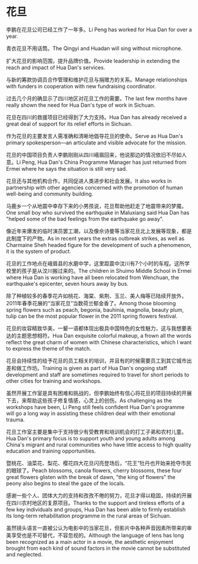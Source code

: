 # 花旦

<p><span class="chinese">李鹏在花旦公司已经工作了一年多。</span><span class="english">Li Peng has worked for Hua Dan for over a year.</span></p>

<p><span class="chinese">青衣花旦不用话筒。</span><span class="english">The Qingyi and Huadan will sing without microphone.</span></p>

<p><span class="chinese">扩大花旦的影响范围，提升品牌价值。</span><span class="english">Provide leadership in extending the reach and impact of Hua Dan's services.</span></p>

<p><span class="chinese">与新的筹款协调员合作管理和维护花旦与捐赠方的关系。</span><span class="english">Manage relationships with funders in cooperation with new fundraising coordinator.</span></p>

<p><span class="chinese">过去几个月的确显示了四川地区对花旦工作的需要。</span><span class="english">The last few months have really shown the need for Hua Dan's type of work in Sichuan.</span></p>

<p><span class="chinese">花旦在四川的救援项目已经得到了大力支持。</span><span class="english">Hua Dan has already received a great deal of support for its relief efforts in Sichuan.</span></p>

<p><span class="chinese">作为花旦的主要发言人需准确和清晰地倡导花旦的使命。</span><span class="english">Serve as Hua Dan's primary spokesperson—an articulate and visible advocate for the mission.</span></p>

<p><span class="chinese">花旦的中国项目负责人李鹏刚刚从四川峨眉回来，他说那边的情况依旧不尽如人意。</span><span class="english">Li Peng, Hua Dan's China Programme Manager has just returned from Ermei where he says the situation is still very sad.</span></p>

<p><span class="chinese">花旦还与其他机构合作，共同促进人类进步和社会发展。</span><span class="english">It also works in partnership with other agencies concerned with the promotion of human well-being and community building.</span></p>

<p><span class="chinese">马鹿乡一个从地震中幸存下来的小男孩说，花旦帮助他赶走了地震带来的梦魇。</span><span class="english">One small boy who survived the earthquake in Maluxiang said Hua Dan has "helped some of the bad feelings from the earthquake go away".</span></p>

<p><span class="chinese">像近年来爆发的临时演员罢工潮，以及像佘诗曼等当家花旦北上发展等现象，都是此制度下的产物。</span><span class="english">As in recent years the extras outbreak strikes, as well as Charmaine Sheh headed figure for the development of such a phenomenon, it is the system of product.</span></p>

<p><span class="chinese">花旦的工作地点在峨眉县的水磨中学，这里距震中汶川有7个小时的车程。这所学校里的孩子是从汶川搬过来的。</span><span class="english">The children in Shuimo Middle School in Ermei where Hua Dan is working have all been relocated from Wenchuan, the earthquake's epicenter, seven hours away by bus.</span></p>

<p><span class="chinese">除了种植较多的春季花卉如桃花、海棠、紫荆、玉兰、美人梅等已陆续开放外，2011年春季花展的“当家花旦”当数荷兰郁金香了。</span><span class="english">Among those blooming spring flowers such as peach, begonia, bauhinia, magnolia, beauty plum, tulip can be the most popular flower in the 2011 spring flowers festival.</span></p>

<p><span class="chinese">花旦的妆容精致华美，一颦一语都体现出极具中国特色的女性魅力，这与我想要表达的主题思想相符。</span><span class="english">Hua Dan exquisite colorful makeup, a frown all the words reflect the great charm of women with Chinese characteristics, which I want to express the theme of the match.</span></p>

<p><span class="chinese">花旦会持续性的给予花旦的员工相关的培训，并且有的时候需要员工到其它城市出差和做工作坊。</span><span class="english">Training is given as part of Hua Dan's ongoing staff development and staff are sometimes required to travel for short periods to other cities for training and workshops.</span></p>

<p><span class="chinese">虽然开展工作室是具有困难和挑战的，但李鹏始终有信心将花旦的项目持续的开展下去，来帮助这些孩子修复情感，心灵上的创伤。</span><span class="english">As challenging as the workshops have been, Li Peng still feels confident Hua Dan's programme will go a long way in assisting these children deal with their emotional trauma.</span></p>

<p><span class="chinese">花旦工作室主要是集中于支持很少有受教育和培训机会的打工子弟和农村儿童。</span><span class="english">Hua Dan's primary focus is to support youth and young adults among China's migrant and rural communities who have little access to high quality education and training opportunities.</span></p>

<p><span class="chinese">暨桃花、油菜花、梨花、樱花四大花旦闪亮登场后，“花王”牡丹也开始来抢夺市民的眼球了。</span><span class="english">Peach blossoms, canola flowers, cherry blossoms, these four great flowers glisten with the break of dawn, "the king of flowers" the peony also begins to steal the gaze of the locals.</span></p>

<p><span class="chinese">感谢一些个人、团体大力的支持和孜孜不倦的努力，花旦才得以稳固，持续的开展在四川农村地区的复原项目。</span><span class="english">Thanks to the support and tireless efforts of a few key individuals and groups, Hua Dan has been able to firmly establish its long-term rehabilitation programme in the rural areas of Sichuan.</span></p>

<p><span class="chinese">虽然镜头语言一直被公认为电影中的当家花旦，但影片中各种声音因素所带来的审美享受也是不可替代，不容忽视的。</span><span class="english">Although the language of lens has long been recognized as a main actor in a movie, the aesthetic enjoyment brought from each kind of sound factors in the movie cannot be substituted and neglected.</span></p>

